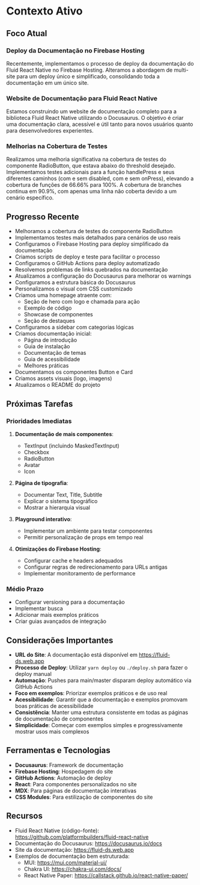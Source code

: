 # Contexto Ativo

## Foco Atual

### Deploy da Documentação no Firebase Hosting

Recentemente, implementamos o processo de deploy da documentação do Fluid React Native no Firebase Hosting. Alteramos a abordagem de multi-site para um deploy único e simplificado, consolidando toda a documentação em um único site.

### Website de Documentação para Fluid React Native

Estamos construindo um website de documentação completo para a biblioteca Fluid React Native utilizando o Docusaurus. O objetivo é criar uma documentação clara, acessível e útil tanto para novos usuários quanto para desenvolvedores experientes.

### Melhorias na Cobertura de Testes

Realizamos uma melhoria significativa na cobertura de testes do componente RadioButton, que estava abaixo do threshold desejado. Implementamos testes adicionais para a função handlePress e seus diferentes caminhos (com e sem disabled, com e sem onPress), elevando a cobertura de funções de 66.66% para 100%. A cobertura de branches continua em 90.9%, com apenas uma linha não coberta devido a um cenário específico.

## Progresso Recente

- Melhoramos a cobertura de testes do componente RadioButton
- Implementamos testes mais detalhados para cenários de uso reais
- Configuramos o Firebase Hosting para deploy simplificado da documentação
- Criamos scripts de deploy e teste para facilitar o processo
- Configuramos o GitHub Actions para deploy automatizado
- Resolvemos problemas de links quebrados na documentação
- Atualizamos a configuração do Docusaurus para melhorar os warnings
- Configuramos a estrutura básica do Docusaurus
- Personalizamos o visual com CSS customizado
- Criamos uma homepage atraente com:
  - Seção de hero com logo e chamada para ação
  - Exemplo de código
  - Showcase de componentes
  - Seção de destaques
- Configuramos a sidebar com categorias lógicas
- Criamos documentação inicial:
  - Página de introdução
  - Guia de instalação
  - Documentação de temas
  - Guia de acessibilidade
  - Melhores práticas
- Documentamos os componentes Button e Card
- Criamos assets visuais (logo, imagens)
- Atualizamos o README do projeto

## Próximas Tarefas

### Prioridades Imediatas

1. **Documentação de mais componentes**:
   - TextInput (incluindo MaskedTextInput)
   - Checkbox
   - RadioButton
   - Avatar
   - Icon

2. **Página de tipografia**:
   - Documentar Text, Title, Subtitle
   - Explicar o sistema tipográfico
   - Mostrar a hierarquia visual

3. **Playground interativo**:
   - Implementar um ambiente para testar componentes
   - Permitir personalização de props em tempo real

4. **Otimizações do Firebase Hosting**:
   - Configurar cache e headers adequados
   - Configurar regras de redirecionamento para URLs antigas
   - Implementar monitoramento de performance

### Médio Prazo

- Configurar versioning para a documentação
- Implementar busca
- Adicionar mais exemplos práticos
- Criar guias avançados de integração

## Considerações Importantes

- **URL do Site**: A documentação está disponível em https://fluid-ds.web.app
- **Processo de Deploy**: Utilizar `yarn deploy` ou `./deploy.sh` para fazer o deploy manual
- **Automação**: Pushes para main/master disparam deploy automático via GitHub Actions
- **Foco em exemplos**: Priorizar exemplos práticos e de uso real
- **Acessibilidade**: Garantir que a documentação e exemplos promovam boas práticas de acessibilidade
- **Consistência**: Manter uma estrutura consistente em todas as páginas de documentação de componentes
- **Simplicidade**: Começar com exemplos simples e progressivamente mostrar usos mais complexos

## Ferramentas e Tecnologias

- **Docusaurus**: Framework de documentação
- **Firebase Hosting**: Hospedagem do site
- **GitHub Actions**: Automação de deploy
- **React**: Para componentes personalizados no site
- **MDX**: Para páginas de documentação interativas
- **CSS Modules**: Para estilização de componentes do site

## Recursos

- Fluid React Native (código-fonte): https://github.com/platformbuilders/fluid-react-native
- Documentação do Docusaurus: https://docusaurus.io/docs
- Site da documentação: https://fluid-ds.web.app
- Exemplos de documentação bem estruturada:
  - MUI: https://mui.com/material-ui/
  - Chakra UI: https://chakra-ui.com/docs/
  - React Native Paper: https://callstack.github.io/react-native-paper/ 